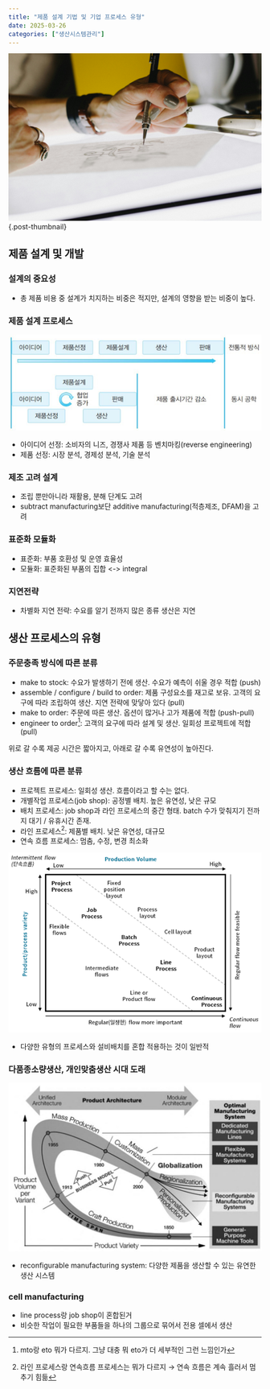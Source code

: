 ```yaml
---
title: "제품 설계 기법 및 기업 프로세스 유형"
date: 2025-03-26
categories: ["생산시스템관리"]
---
```


![](/img/human-thumb.jpg){.post-thumbnail}

## 제품 설계 및 개발

### 설계의 중요성

- 총 제품 비용 중 설계가 치지하는 비중은 적지만, 설계의 영향을 받는 비중이 높다.

### 제품 설계 프로세스

![제품 설계 프로세스](img/2025-03-30-18-20-54.png)

- 아이디어 선정: 소비자의 니즈, 경쟁사 제품 등 벤치마킹(reverse engineering)
- 제품 선정: 시장 분석, 경제성 분석, 기술 분석

### 제조 고려 설계

- 조립 뿐만아니라 재활용, 분해 단계도 고려
- subtract manufacturing보단 additive manufacturing(적층제조, DFAM)을 고려

### 표준화 모듈화

- 표준화: 부품 호환성 및 운영 효율성
- 모듈화: 표준화된 부품의 집합 <-> integral

### 지연전략

- 차별화 지연 전략: 수요를 알기 전까지 많은 종류 생산은 지연

## 생산 프로세스의 유형

### 주문충족 방식에 따른 분류

- make to stock: 수요가 발생하기 전에 생산. 수요가 예측이 쉬울 경우 적합 (push)
- assemble / configure / build to order: 제품 구성요소를 재고로 보유. 고객의 요구에 따라 조립하여 생산. 지연 전략에 맞닿아 있다 (pull)
- make to order: 주문에 따른 생산. 옵션이 많거나 고가 제품에 적합 (push-pull)
- engineer to order[^1]: 고객의 요구에 따라 설계 및 생산. 일회성 프로젝트에 적합 (pull)

위로 갈 수록 제공 시간은 짧아지고, 아래로 갈 수록 유연성이 높아진다.

[^1]: mto랑 eto 뭐가 다르지. 그냥 대충 뭐 eto가 더 세부적인 그런 느낌인가

### 생산 흐름에 따른 분류

- 프로젝트 프로세스: 일회성 생산. 흐름이라고 할 수는 없다.
- 개별작업 프로세스(job shop): 공정별 배치. 높은 유연성, 낮은 규모
- 배치 프로세스: job shop과 라인 프로세스의 중간 형태. batch 수가 맞춰지기 전까지 대기 / 유휴시간 존재.
- 라인 프로세스[^2]: 제품별 배치. 낮은 유연성, 대규모
- 연속 흐름 프로세스: 멈춤, 수정, 변경 최소화

![](img/2025-03-30-19-00-39.png)

- 다양한 유형의 프로세스와 설비배치를 혼합 적용하는 것이 일반적

[^2]: 라인 프로세스랑 연속흐름 프로세스는 뭐가 다르지 → 연속 흐름은 계속 흘러서 멈추기 힘듦

### 다품종소량생산, 개인맞춤생산 시대 도래

![](img/2025-03-30-19-03-42.png)

- reconfigurable manufacturing system: 다양한 제품을 생산할 수 있는 유연한 생산 시스템

### cell manufacturing

- line process랑 job shop이 혼합된거
- 비슷한 작업이 필요한 부품들을 하나의 그룹으로 묶어서 전용 셀에서 생산
